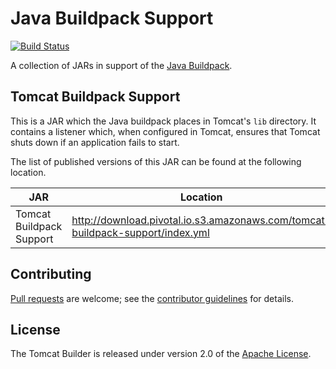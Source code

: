 # Java Buildpack Support
[![Build Status](https://travis-ci.org/cloudfoundry/java-buildpack-support.png?branch=master)](https://travis-ci.org/cloudfoundry/java-buildpack-support)

A collection of JARs in support of the [Java Buildpack](https://github.com/cloudfoundry/java-buildpack).

## Tomcat Buildpack Support

This is a JAR which the Java buildpack places in Tomcat's `lib` directory. It contains a listener which,
when configured in Tomcat, ensures that Tomcat shuts down if an application fails to start.

The list of published versions of this JAR can be found at the following location.

| JAR | Location
| --- | ---------
| Tomcat Buildpack Support | <http://download.pivotal.io.s3.amazonaws.com/tomcat-buildpack-support/index.yml>

## Contributing
[Pull requests][] are welcome; see the [contributor guidelines][] for details.

[Pull requests]: http://help.github.com/send-pull-requests
[contributor guidelines]: CONTRIBUTING.md

## License
The Tomcat Builder is released under version 2.0 of the [Apache License][].

[Apache License]: http://www.apache.org/licenses/LICENSE-2.0
